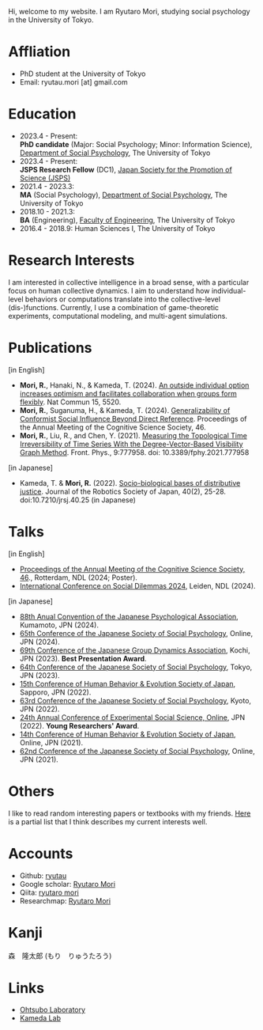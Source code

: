 Hi, welcome to my website. I am Ryutaro Mori, studying social psychology in the University of Tokyo.

# Affliation

- PhD student at the University of Tokyo
- Email: ryutau.mori [at] gmail.com

# Education

- 2023.4 - Present:<br>
  **PhD candidate** (Major: Social Psychology; Minor: Information Science), [Department of Social Psychology](http://www.utokyo-socpsy.com/index-e.html), The University of Tokyo
- 2023.4 - Present:<br>
  **JSPS Research Fellow** (DC1), [Japan Society for the Promotion of Science (JSPS)](https://www.jsps.go.jp/english/)
- 2021.4 - 2023.3:<br>
  **MA** (Social Psychology), [Department of Social Psychology](http://www.utokyo-socpsy.com/index-e.html), The University of Tokyo
- 2018.10 - 2021.3:<br>
  **BA** (Engineering), [Faculty of Engineering](https://www.si.t.u-tokyo.ac.jp/course/sdm/), The University of Tokyo
- 2016.4 - 2018.9: Human Sciences I, The University of Tokyo

# Research Interests

I am interested in collective intelligence in a broad sense, with a particular focus on human collective dynamics. I aim to understand how individual-level behaviors or computations translate into the collective-level (dis-)functions. Currently, I use a combination of game-theoretic experiments, computational modeling, and multi-agent simulations.

# Publications

[in English]

- **Mori, R.**, Hanaki, N., & Kameda, T. (2024). [An outside individual option increases optimism and facilitates collaboration when groups form flexibly](https://doi.org/10.1038/s41467-024-49779-9). Nat Commun 15, 5520.
- **Mori, R.**, Suganuma, H., & Kameda, T. (2024). [Generalizability of Conformist Social Influence Beyond Direct Reference](https://escholarship.org/uc/item/0rc7j70p). Proceedings of the Annual Meeting of the Cognitive Science Society, 46.
- **Mori, R.**, Liu, R., and Chen, Y. (2021). [Measuring the Topological Time Irreversibility of Time Series With the Degree-Vector-Based Visibility Graph Method](https://www.frontiersin.org/articles/10.3389/fphy.2021.777958/full). Front. Phys., 9:777958. doi: 10.3389/fphy.2021.777958

[in Japanese]

- Kameda, T. & **Mori, R.** (2022). [Socio-biological bases of distributive justice](https://www.jstage.jst.go.jp/article/jrsj/40/1/40_40_25/_article/-char/ja/). Journal of the Robotics Society of Japan, 40(2), 25-28. doi:10.7210/jrsj.40.25 (in Japanese)

# Talks

[in English]

- [Proceedings of the Annual Meeting of the Cognitive Science Society, 46](https://cognitivesciencesociety.org/cogsci-2024/)., Rotterdam, NDL (2024; Poster).
- [International Conference on Social Dilemmas 2024](https://socialdilemma.com/icsd2024/), Leiden, NDL (2024).

[in Japanese]

- [88th Anual Convention of the Japanese Psychological Association](https://pub.confit.atlas.jp/ja/event/jpa2024), Kumamoto, JPN (2024).
- [65th Conference of the Japanese Society of Social Psychology](https://www.socialpsychology.jp/conf2024/), Online, JPN (2024).
- [69th Conference of the Japanese Group Dynamics Association](https://www.kochi-tech.ac.jp/jgda69th/index.html), Kochi, JPN (2023). **Best Presentation Award**.
- [64th Conference of the Japanese Society of Social Psychology](https://www.socialpsychology.jp/conf2023/), Tokyo, JPN (2023).
- [15th Conference of Human Behavior & Evolution Society of Japan](https://sites.google.com/hbesj.org/conf2022sapporo/), Sapporo, JPN (2022).
- [63rd Conference of the Japanese Society of Social Psychology](https://www.socialpsychology.jp/conf2022/), Kyoto, JPN (2022).
- [24th Annual Conference of Experimental Social Science, Online](https://sites.google.com/view/ess24/), JPN (2022). **Young Researchers' Award**.
- [14th Conference of Human Behavior & Evolution Society of Japan](https://sites.google.com/hbesj.org/hbes-j2021online/home), Online, JPN (2021).
- [62nd Conference of the Japanese Society of Social Psychology](https://www.socialpsychology.jp/conf2021/), Online, JPN (2021).

# Others

I like to read random interesting papers or textbooks with my friends. [Here](https://ryutau.github.io/journal-club) is a partial list that I think describes my current interests well.

# Accounts

- Github: [ryutau](https://github.com/ryutau)
- Google scholar: [Ryutaro Mori](https://scholar.google.com/citations?user=Naf_i3kAAAAJ&hl=en)
- Qiita: [ryutaro mori](https://qiita.com/ryutau)
- Researchmap: [Ryutaro Mori](https://researchmap.jp/ryutaromori)

# Kanji

森　隆太郎 (もり　りゅうたろう)

# Links

- [Ohtsubo Laboratory](https://www.l.u-tokyo.ac.jp/~yohtsubo/)
- [Kameda Lab](http://www.tatsuyakameda.com/homeeng.html)
